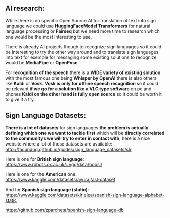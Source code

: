 
## AI research:

While there is no specific Open Source AI for translation of text into sign language we could use **HuggingFaceModel Transformers** for natural language processing or **Fairseq** but we need more time to research which one would be the most interesting to use.

There is already AI projects though to recognize sign languages so it could be interesting to try the other way around and to translate sign languages into text for exemple for messaging some existing solutions to recognize would be **MediaPipe** or **OpenPose**

For **recognition of the speech** there is a **WIDE variety of existing solution** with the most famous one being **Whisper by OpenAI** there is also others like **Kaldi**  or **Vosk**. **Vosk is only for offline speech recognition** so it could be relevant **if we go for a solution like a VLC type software** on pc and phones **Kaldi on the other hand is fully open source** so it could be worth it to give it a try.

## Sign Language Datasets:

**There is a lot of datasets** for sign languages **the problem is actually defining which one we want to tackle first** which will be **directly correlated to the communitys we will try to enter in contact with**, here is a nice website where a lot of those datasets are available: http://facundoq.github.io/guides/sign_language_datasets/slr

Here is one for **British sign language**: https://www.robots.ox.ac.uk/~vgg/data/bobsl/

Here is one for the **American** one: https://www.kaggle.com/datasets/ayuraj/asl-dataset

And for **Spanish sign language (static)**: https://www.kaggle.com/datasets/kirlelea/spanish-sign-language-alphabet-static

https://github.com/zparcheta/spanish-sign-language-db
